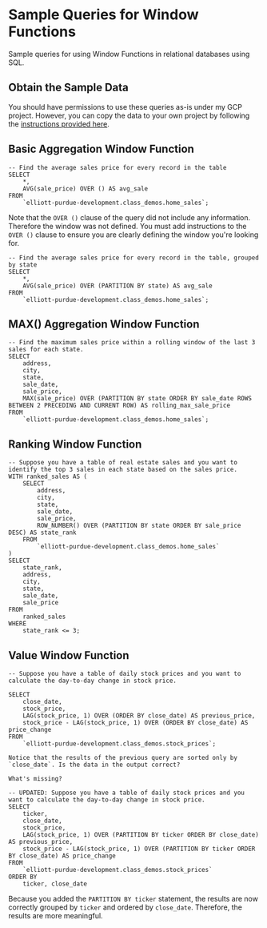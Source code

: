 # Sample Queries for Window Functions
Sample queries for using Window Functions in relational databases using SQL.

## Obtain the Sample Data
You should have permissions to use these queries as-is under my GCP project. However, you can copy the data to your own project by following the [instructions provided here](../gcp/bq_dataset_copy.md).

## Basic Aggregation Window Function
```
-- Find the average sales price for every record in the table
SELECT 
    *, 
    AVG(sale_price) OVER () AS avg_sale
FROM 
    `elliott-purdue-development.class_demos.home_sales`;
```

Note that the `OVER ()` clause of the query did not include any information. Therefore the window was not defined. You must add instructions to the `OVER ()` clause to ensure you are clearly defining the window you're looking for.

```
-- Find the average sales price for every record in the table, grouped by state
SELECT 
    *, 
    AVG(sale_price) OVER (PARTITION BY state) AS avg_sale
FROM 
    `elliott-purdue-development.class_demos.home_sales`;
```

## MAX() Aggregation Window Function
```
-- Find the maximum sales price within a rolling window of the last 3 sales for each state. 
SELECT 
    address,
    city,
    state,
    sale_date,
    sale_price,
    MAX(sale_price) OVER (PARTITION BY state ORDER BY sale_date ROWS BETWEEN 2 PRECEDING AND CURRENT ROW) AS rolling_max_sale_price
FROM 
    `elliott-purdue-development.class_demos.home_sales`;
```

## Ranking Window Function
```
-- Suppose you have a table of real estate sales and you want to identify the top 3 sales in each state based on the sales price.
WITH ranked_sales AS (
    SELECT 
        address,
        city,
        state,
        sale_date,
        sale_price,
        ROW_NUMBER() OVER (PARTITION BY state ORDER BY sale_price DESC) AS state_rank
    FROM 
        `elliott-purdue-development.class_demos.home_sales`
)
SELECT 
    state_rank,
    address,
    city,
    state,
    sale_date,
    sale_price
FROM 
    ranked_sales
WHERE 
    state_rank <= 3;
```

## Value Window Function
```
-- Suppose you have a table of daily stock prices and you want to calculate the day-to-day change in stock price.

SELECT 
    close_date,
    stock_price,
    LAG(stock_price, 1) OVER (ORDER BY close_date) AS previous_price,
    stock_price - LAG(stock_price, 1) OVER (ORDER BY close_date) AS price_change
FROM 
    `elliott-purdue-development.class_demos.stock_prices`;
```

```{warning}
Notice that the results of the previous query are sorted only by `close_date`. Is the data in the output correct?

What's missing?
```

```
-- UPDATED: Suppose you have a table of daily stock prices and you want to calculate the day-to-day change in stock price.
SELECT 
    ticker,
    close_date,
    stock_price,
    LAG(stock_price, 1) OVER (PARTITION BY ticker ORDER BY close_date) AS previous_price,
    stock_price - LAG(stock_price, 1) OVER (PARTITION BY ticker ORDER BY close_date) AS price_change
FROM 
    `elliott-purdue-development.class_demos.stock_prices`
ORDER BY 
    ticker, close_date
```

Because you added the `PARTITION BY ticker` statement, the results are now correctly grouped by `ticker` and ordered by `close_date`. Therefore, the results are more meaningful.
